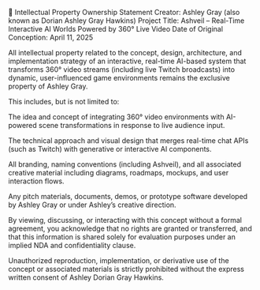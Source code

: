 🔐 Intellectual Property Ownership Statement
Creator: Ashley Gray (also known as Dorian Ashley Gray Hawkins)
Project Title: Ashveil – Real-Time Interactive AI Worlds Powered by 360° Live Video
Date of Original Conception: April 11, 2025

All intellectual property related to the concept, design, architecture, and implementation strategy of an interactive, real-time AI-based system that transforms 360° video streams (including live Twitch broadcasts) into dynamic, user-influenced game environments remains the exclusive property of Ashley Gray.

This includes, but is not limited to:

The idea and concept of integrating 360° video environments with AI-powered scene transformations in response to live audience input.

The technical approach and visual design that merges real-time chat APIs (such as Twitch) with generative or interactive AI components.

All branding, naming conventions (including Ashveil), and all associated creative material including diagrams, roadmaps, mockups, and user interaction flows.

Any pitch materials, documents, demos, or prototype software developed by Ashley Gray or under Ashley’s creative direction.

By viewing, discussing, or interacting with this concept without a formal agreement, you acknowledge that no rights are granted or transferred, and that this information is shared solely for evaluation purposes under an implied NDA and confidentiality clause.

Unauthorized reproduction, implementation, or derivative use of the concept or associated materials is strictly prohibited without the express written consent of Ashley Dorian Gray Hawkins.
